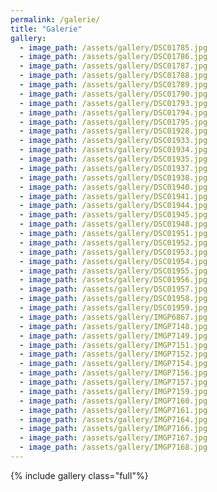 ```yaml
---
permalink: /galerie/
title: "Galerie"
gallery:
  - image_path: /assets/gallery/DSC01785.jpg
  - image_path: /assets/gallery/DSC01786.jpg
  - image_path: /assets/gallery/DSC01787.jpg
  - image_path: /assets/gallery/DSC01788.jpg
  - image_path: /assets/gallery/DSC01789.jpg
  - image_path: /assets/gallery/DSC01790.jpg
  - image_path: /assets/gallery/DSC01793.jpg
  - image_path: /assets/gallery/DSC01794.jpg
  - image_path: /assets/gallery/DSC01795.jpg
  - image_path: /assets/gallery/DSC01928.jpg
  - image_path: /assets/gallery/DSC01933.jpg
  - image_path: /assets/gallery/DSC01934.jpg
  - image_path: /assets/gallery/DSC01935.jpg
  - image_path: /assets/gallery/DSC01937.jpg
  - image_path: /assets/gallery/DSC01938.jpg
  - image_path: /assets/gallery/DSC01940.jpg
  - image_path: /assets/gallery/DSC01941.jpg
  - image_path: /assets/gallery/DSC01944.jpg
  - image_path: /assets/gallery/DSC01945.jpg
  - image_path: /assets/gallery/DSC01948.jpg
  - image_path: /assets/gallery/DSC01951.jpg
  - image_path: /assets/gallery/DSC01952.jpg
  - image_path: /assets/gallery/DSC01953.jpg
  - image_path: /assets/gallery/DSC01954.jpg
  - image_path: /assets/gallery/DSC01955.jpg
  - image_path: /assets/gallery/DSC01956.jpg
  - image_path: /assets/gallery/DSC01957.jpg
  - image_path: /assets/gallery/DSC01958.jpg
  - image_path: /assets/gallery/DSC01959.jpg
  - image_path: /assets/gallery/IMGP6867.jpg
  - image_path: /assets/gallery/IMGP7148.jpg
  - image_path: /assets/gallery/IMGP7149.jpg
  - image_path: /assets/gallery/IMGP7151.jpg
  - image_path: /assets/gallery/IMGP7152.jpg
  - image_path: /assets/gallery/IMGP7154.jpg
  - image_path: /assets/gallery/IMGP7156.jpg
  - image_path: /assets/gallery/IMGP7157.jpg
  - image_path: /assets/gallery/IMGP7159.jpg
  - image_path: /assets/gallery/IMGP7160.jpg
  - image_path: /assets/gallery/IMGP7161.jpg
  - image_path: /assets/gallery/IMGP7164.jpg
  - image_path: /assets/gallery/IMGP7166.jpg
  - image_path: /assets/gallery/IMGP7167.jpg
  - image_path: /assets/gallery/IMGP7168.jpg
---
```

{% include gallery class="full"%}
